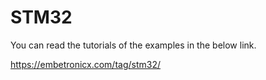 # STM32
You can read the tutorials of the examples in the below link.

https://embetronicx.com/tag/stm32/